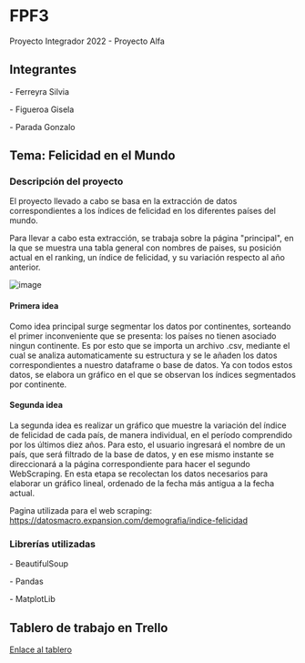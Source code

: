 <h1>FPF3</h1>

Proyecto Integrador 2022 - Proyecto Alfa

<h2>Integrantes</h2>

<p>- Ferreyra Silvia</p>
<p>- Figueroa Gisela</p>
<p>- Parada Gonzalo</p>



<h2>Tema: Felicidad en el Mundo</h2>

<h3>Descripción del proyecto</h2>

El proyecto llevado a cabo se basa en la extracción de datos correspondientes a los índices de felicidad en los diferentes países del mundo.

Para llevar a cabo esta extracción, se trabaja sobre la página "principal", en la que se muestra una tabla general con nombres de paises, su posición actual en el ranking, un índice de felicidad, y su variación respecto al año anterior.

![image](https://user-images.githubusercontent.com/100076710/200549433-77f45b5b-e338-4baa-a19a-5f3dcaa27b68.png)


<h4>Primera idea</h4>

Como idea principal surge segmentar los datos por continentes, sorteando el primer inconveniente que se presenta: los países no tienen asociado ningun continente. Es por esto que se importa un archivo .csv, mediante el cual se analiza automaticamente su estructura y se le añaden los datos correspondientes a nuestro dataframe o base de datos. Ya con todos estos datos, se elabora un gráfico en el que se observan los índices segmentados por continente.

<h4>Segunda idea</h4>

La segunda idea es realizar un gráfico que muestre la variación del índice de felicidad de cada país, de manera individual, en el período comprendido por los últimos diez años. Para esto, el usuario ingresará el nombre de un país, que será filtrado de la base de datos, y en ese mismo instante se direccionará a la página correspondiente para hacer el segundo WebScraping. En esta etapa se recolectan los datos necesarios para elaborar un gráfico lineal, ordenado de la fecha más antigua a la fecha actual.


Pagina utilizada para el web scraping: https://datosmacro.expansion.com/demografia/indice-felicidad

<h3>Librerías utilizadas</h2>

<p>- BeautifulSoup</p>
<p>- Pandas</p>
<p>- MatplotLib</p>


<h2>Tablero de trabajo en Trello</h2>

<a href="https://trello.com/b/AIyzyE4v/proyecto-integrador">
Enlace al tablero
</a>
